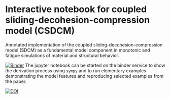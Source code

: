 # Interactive notebook for coupled sliding-decohesion-compression model (CSDCM)

Annotated implementation of the coupled sliding-decohesion-compression model
(SDCM) as a fundamental model component in monotonic and fatigue simulations
of material and structural behavior.

[![Binder](https://mybinder.org/badge.svg)](https://mybinder.org/v2/gh/bmcs-group/bmcs_slide.git/main?filepath=notebooks/csdcm_slide.ipynb) 
The jupyter notebook can be started on the binder service to show the 
derivation process using `sympy` and to run elementary examples
demonstrating the model features and reproducing selected examples
from the paper.

[![DOI](https://zenodo.org/badge/428258023.svg)](https://zenodo.org/badge/latestdoi/428258023)

